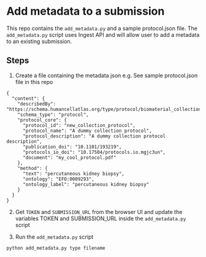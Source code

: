 # Add metadata to a submission

This repo contains the `add_metadata.py` and a sample protocol.json file. The `add_metadata.py` script uses Ingest API and will allow user to add a metadata to an existing submission.

## Steps
1. Create a file containing the metadata json
e.g. See sample protocol.json file in this repo
```
{
  "content": {
    "describedBy": "https://schema.humancellatlas.org/type/protocol/biomaterial_collection/9.2.0/collection_protocol",
    "schema_type": "protocol",
    "protocol_core": {
      "protocol_id": "new_collection_protocol",
      "protocol_name": "A dummy collection protocol",
      "protocol_description": "A dummy collection protocol description",
      "publication_doi": "10.1101/193219",
      "protocols_io_doi": "10.17504/protocols.io.mgjc3un",
      "document": "my_cool_protocol.pdf"
    },
    "method": {
      "text": "percutaneous kidney biopsy",
      "ontology": "EFO:0009293",
      "ontology_label": "percutaneous kidney biopsy"
    }
  }
}
```
2. Get `TOKEN` and `SUBMISSION_URL` from the browser UI and update the variables TOKEN and SUBMISSION_URL inside the `add_metadata.py` script

3. Run the `add_metadata.py` script
```
python add_metadata.py type filename
```
